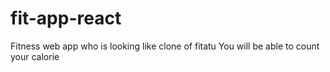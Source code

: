 # fit-app-react
Fitness web app who is looking like clone of fitatu
You will be able to count your calorie
